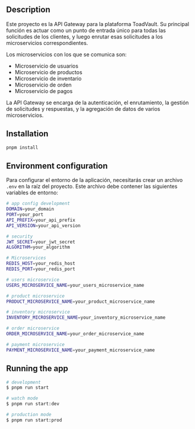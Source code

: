 ## Description

Este proyecto es la API Gateway para la plataforma ToadVault. Su principal función es actuar como un punto de entrada único para todas las solicitudes de los clientes, y luego enrutar esas solicitudes a los microservicios correspondientes.

Los microservicios con los que se comunica son:

- Microservicio de usuarios
- Microservicio de productos
- Microservicio de inventario
- Microservicio de orden
- Microservicio de pagos

La API Gateway se encarga de la autenticación, el enrutamiento, la gestión de solicitudes y respuestas, y la agregación de datos de varios microservicios.

## Installation

```bash
pnpm install
```

## Environment configuration

Para configurar el entorno de la aplicación, necesitarás crear un archivo `.env` en la raíz del proyecto. Este archivo debe contener las siguientes variables de entorno:

```bash
# app config development
DOMAIN=your_domain
PORT=your_port
API_PREFIX=your_api_prefix
API_VERSION=your_api_version

# security
JWT_SECRET=your_jwt_secret
ALGORITHM=your_algorithm

# Microservices
REDIS_HOST=your_redis_host
REDIS_PORT=your_redis_port

# users microservice
USERS_MICROSERVICE_NAME=your_users_microservice_name

# product microservice
PRODUCT_MICROSERVICE_NAME=your_product_microservice_name

# inventory microservice
INVENTORY_MICROSERVICE_NAME=your_inventory_microservice_name

# order microservice
ORDER_MICROSERVICE_NAME=your_order_microservice_name

# payment microservice
PAYMENT_MICROSERVICE_NAME=your_payment_microservice_name
```

## Running the app

```bash
# development
$ pnpm run start

# watch mode
$ pnpm run start:dev

# production mode
$ pnpm run start:prod
```
